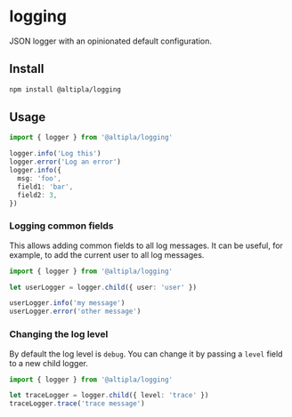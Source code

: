 
# logging

JSON logger with an opinionated default configuration.


## Install

```sh
npm install @altipla/logging
```


## Usage

```ts
import { logger } from '@altipla/logging'

logger.info('Log this')
logger.error('Log an error')
logger.info({
  msg: 'foo',
  field1: 'bar',
  field2: 3,
})
```

### Logging common fields

This allows adding common fields to all log messages. It can be useful, for example, to add the current user to all log messages.

```ts
import { logger } from '@altipla/logging'

let userLogger = logger.child({ user: 'user' })

userLogger.info('my message')
userLogger.error('other message')
```

### Changing the log level

By default the log level is `debug`. You can change it by passing a `level` field to a new child logger.

```ts
import { logger } from '@altipla/logging'

let traceLogger = logger.child({ level: 'trace' })
traceLogger.trace('trace message')
```
